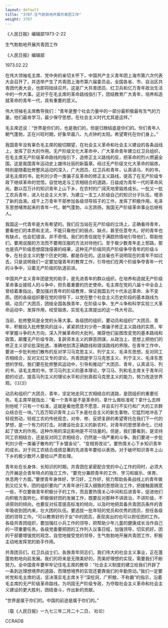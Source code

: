```yaml
---
layout: default
title: "3707.生气勃勃地开展共青团工作"
weight: 3707
---
```


《人民日报》编辑部1973-2-22

生气勃勃地开展共青团工作

《人民日报》编辑部

1973.02.22

在伟大领袖毛主席、党中央的亲切关怀下，中国共产主义青年团上海市第六次代表大会召开了，并选举产生了共青团上海市第六届委员会。全国各省、市、自治区共青团代表大会，也即将陆续召开。这是广大共青团员、红卫兵和亿万青年政治生活中的一件大事。这对于在毛主席的革命路线指引下，团结教育广大青年，培养和造就革命的青年一代，具有重要的意义。

伟大领袖毛主席教导我们：“青年是整个社会力量中的一部分最积极最有生气的力量。他们最肯学习，最少保守思想，在社会主义时代尤其是这样。”

毛主席还说：“世界是你们的，也是我们的，但是归根结底是你们的。你们青年人朝气蓬勃，正在兴旺时期，好象早晨八、九点钟的太阳。希望寄托在你们身上。”

我国青年没有辜负毛主席的殷切期望，在社会主义革命和社会主义建设的各条战线上，发挥了巨大的作用。无产阶级文化大革命中，广大革命青年建立红卫兵组织，在毛主席无产阶级革命路线的指引下，造修正主义路线的反，把革命的烈火燃遍全国，这是我国青年运动史上雄伟壮丽的新篇章。经过无产阶级文化大革命的锻炼，特别是随着批修整风运动的深入，广大团员、红卫兵和青年，认真读马、列的书，读毛主席的书，批判刘少奇一类骗子反革命的修正主义路线，提高了在无产阶级专政下继续革命的觉悟。自觉地走与工农相结合的道路，日益成为青年一代的革命风尚。数以百万计的知识青年上山下乡，在农村的广阔天地里锻炼成长。一批又一批工农兵青年，进入社会主义大学，为建立一支工人阶级自己的知识分子队伍，增添了新的血液。成千上万青年干部参加各级领导班子的工作，发挥了积极作用。毛泽东思想哺育起来的青年一代，朝气蓬勃，斗志昂扬，我国无产阶级革命事业后继有人。

我国这一代青年是大有希望的。我们应当站在无产阶级的立场上，正确看待青年，要看他们的本质和主流，不能只看他们的弱点、缺点，甚至任意夸大。好的青年也有缺点，也会犯错误，并不奇怪。我们的责任就在于满腔热情地引导他们，帮助他们，要用说服的方法而不要用压服的方法对待他们。至于极少数青年走上邪路，那也是资产阶级思想腐蚀侵袭的结果，这种无产阶级同资产阶级争夺青年的阶级斗争，在社会主义的整个历史时期，都是存在的。这丝毫也不说明现在的青年不如过去，只是说明我们一定要加强青年的教育工作，引导他们在两个阶级争夺青年一代的斗争中，沿着无产阶级的轨道前进。

中国共产主义青年团是党的助手，是先进青年的群众组织，在培养和造就无产阶级革命事业接班人的斗争中，担负着重要的历史使命。毛主席在党的八届十中全会上曾经着重指出，要加强对青年的阶级教育，保证我国五代十代永远革命、永不变质。团的各级组织要在党的领导下，以党在整个社会主义历史阶段的基本路线为纲，动员广大团员，团结全国各族青年，在阶级斗争、生产斗争和科学实验三大革命运动中，发挥作用，经受锻炼，实现毛主席提出的这一伟大号召。

当前，批修整风是全党的头等大事。各级团的组织，要动员和组织广大团员、青年，积极投入批修整风的战斗，紧紧抓住刘少奇一类骗子修正主义路线的实质，牢牢掌握斗争的大方向，深入开展革命的大批判，揭穿他们妄图改变党的基本路线和政策，颠覆无产阶级专政，复辟资本主义的罪恶阴谋，从政治上、思想上把他们的修正主义谬论批深批透，准确地划清正确路线和错误路线的界限。在青年工作中，要进一步批判他们散布的反对学习马克思主义、列宁主义、毛泽东思想，反对同工农相结合，反对又红又专的谬论。共青团是学习马克思主义、列宁主义、毛泽东思想的学校。我们要在批修整风运动中，引导和推动广大团员、青年，认真读马、列的书，读毛主席的书，学习马列主义的基本理论，学习马、列和毛主席关于青年问题的论述，提高马列主义的理论水平和识别真假马克思主义的能力，努力改造世界观。（⑴⑶）

动员和组织广大团员、青年，坚定地走同工农相结合的道路，是团组织的重要任务。毛主席早就指出：“看一个青年是不是革命的，拿什么做标准呢？拿什么去辨别他呢？只有一个标准，这就是看他愿意不愿意、并且实行不实行和广大的工农群众结合在一块。”几百万知识青年上山下乡是社会主义的新生事物，它猛烈地冲击了轻视劳动，轻视工农的传统观念，对帝、修、反把复辟的希望寄托在我们下一代的梦想，是一个有力的打击。对建设社会主义的新农村，对青年的思想革命化，已经起了很大的作用。这种作用的深远影响是不可估量的。但是，我们要看到，是坚持同工农相结合，还是反对同工农相结合，仍然是一场严重的斗争。我们要进一步批判刘少奇一类骗子散布的“下乡镀金论”、“变相劳改论”。要热情关心下乡知识青年的成长。对于同工农结合成绩显著的先进青年要给以表扬。对于破坏知识青年上山下乡的极少数坏人要给以严肃处理。

青年处在长身体、长知识的时期，共青团在紧密配合党的中心工作的同时，必须大力开展适合青年特点的独立工作，“要充分兼顾青年的工作、学习和娱乐、体育、休息两个方面。”要使青年身体好，学习好，工作好，努力帮助各条战线上的青年做到又红又专。团的组织要向广大青年进行深入细致的思想政治工作，把接触面搞宽一些，不仅要做青年积极分子的工作，而且要热情关心中间和后进青年，促进他们向积极方面转化。积极做好团的发展工作，既要反对那种不讲政治，不讲阶级，不讲原则的倾向，也要反对任意提高标准的倾向，以及时地把具备共青团员条件的青年吸收到团内来，壮大团的队伍。要选拔一批年轻的党员和优秀的团员，担任各级团的领导工作。“可以教育好的子女”中的团员，表现突出的也可以担任团的工作。各级共青团组织，要加强红小兵工作的领导，把帮助少年儿童的健康成长当作自己的一项重要任务。各级党委要把团的工作列入议事日程，加强领导，切实抓好。团的干部要增强党的观念，自觉地接受党的领导，生气勃勃地开展共青团工作，积极主动地发挥党的助手作用。

共青团员们，红卫兵战士们，各族青年同志们，我们伟大的社会主义事业，正在蓬蓬勃勃地向前发展。我们的将来是无限美好的，而美好理想的实现，需要我们不断努力。全中国青年要牢牢记住毛主席的教导：“社会主义制度的建立给我们开辟了一条到达理想境界的道路，而理想境界的实现还要靠我们的辛勤劳动。”我们一定要听党和毛主席的话，坚决落实毛主席关于“深挖洞，广积粮，不称霸”的指示，沿着毛主席的无产阶级革命路线，为巩固无产阶级专政，为夺取社会主义革命和社会主义建设的更大胜利，团结奋斗，作出新的贡献。

“世界是属于你们的。中国的前途是属于你们的。”

（载《人民日报》一九七三年二月二十二日， 社论）

CCRADB

